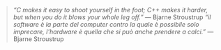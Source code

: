 > <cite>“C makes it easy to shoot yourself in the foot; C++ makes it harder, but when you do it blows your whole leg off.”</cite> ― Bjarne Stroustrup 
> <cite>“il software è la parte del computer contro la quale è possibile solo imprecare, l'hardware è quella che si può anche prendere a calci.”</cite> ― Bjarne Stroustrup
